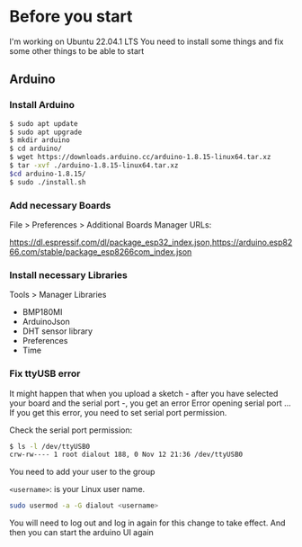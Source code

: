 # Before you start

I'm working on Ubuntu 22.04.1 LTS 
You need to install some things and fix some other things to be able to start

## Arduino

### Install Arduino

```sh
$ sudo apt update
$ sudo apt upgrade
$ mkdir arduino
$ cd arduino/
$ wget https://downloads.arduino.cc/arduino-1.8.15-linux64.tar.xz
$ tar -xvf ./arduino-1.8.15-linux64.tar.xz
$cd arduino-1.8.15/
$ sudo ./install.sh
```

### Add necessary Boards

File > Preferences > Additional Boards Manager URLs:

https://dl.espressif.com/dl/package_esp32_index.json,https://arduino.esp8266.com/stable/package_esp8266com_index.json


### Install necessary Libraries

Tools > Manager Libraries

 * BMP180MI
 * ArduinoJson
 * DHT sensor library
 * Preferences
 * Time


### Fix ttyUSB error

It might happen that when you upload a sketch - after you have selected your board and the serial port -, you get an error Error opening serial port ... If you get this error, you need to set serial port permission.

Check the serial port permission:

```sh
$ ls -l /dev/ttyUSB0
crw-rw---- 1 root dialout 188, 0 Nov 12 21:36 /dev/ttyUSB0
```

You need to add your user to the group

`<username>`: is your Linux user name.

```sh
sudo usermod -a -G dialout <username>
```

You will need to log out and log in again for this change to take effect.
And then you can start the arduino UI again




